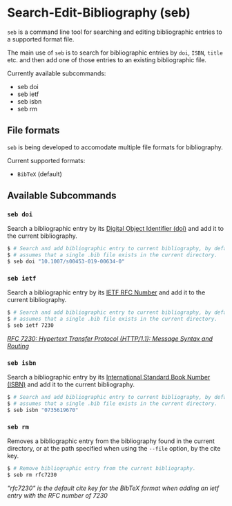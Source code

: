 # Search-Edit-Bibliography (seb)

`seb` is a command line tool for searching and editing bibliographic entries to a supported format file.

The main use of `seb` is to search for bibliographic entries by `doi`, `ISBN`, `title` etc. and then
add one of those entries to an existing bibliographic file.

Currently available subcommands:

- seb doi
- seb ietf
- seb isbn
- seb rm

## File formats

`seb` is being developed to accomodate multiple file formats for bibliography.

Current supported formats:
- `BibTeX` (default)

## Available Subcommands

### `seb doi`

Search a bibliographic entry by its [Digital Object Identifier (doi)](https://en.wikipedia.org/wiki/Digital_object_identifier)
and add it to the current bibliography.

```bash
$ # Search and add bibliographic entry to current bibliography, by default the current bibliography
$ # assumes that a single .bib file exists in the current directory.
$ seb doi "10.1007/s00453-019-00634-0"
```

### `seb ietf`

Search a bibliographic entry by its [IETF RFC Number](https://www.ietf.org/standards/rfcs/)
and add it to the current bibliography.

```bash
$ # Search and add bibliographic entry to current bibliography, by default the current bibliography
$ # assumes that a single .bib file exists in the current directory.
$ seb ietf 7230
```

_[RFC 7230: Hypertext Transfer Protocol (HTTP/1.1): Message Syntax and Routing](https://datatracker.ietf.org/doc/html/rfc7230)_

### `seb isbn`

Search a bibliographic entry by its [International Standard Book Number (ISBN)](https://en.wikipedia.org/wiki/International_Standard_Book_Number)
and add it to the current bibliography.

```bash
$ # Search and add bibliographic entry to current bibliography, by default the current bibliography
$ # assumes that a single .bib file exists in the current directory.
$ seb isbn "0735619670"
```

### `seb rm`

Removes a bibliographic entry from the bibliography found in the current directory, or at the path
specified when using the `--file` option, by the cite key.

```bash
$ # Remove bibliographic entry from the current bibliography.
$ seb rm rfc7230
```

_"rfc7230" is the default cite key for the BibTeX format when adding an ietf entry with the RFC
number of 7230_
